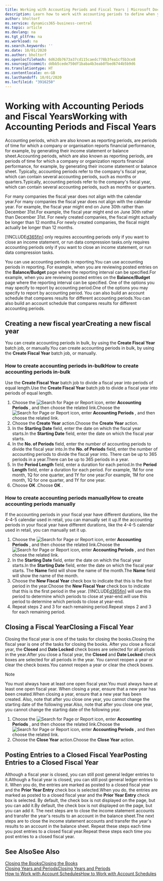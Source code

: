 ```yaml
---
title: Working with Accounting Periods and Fiscal Years | Microsoft Docs
description: Learn how to work with accounting periods to define when your company reports financial performance.
author: bholtorf
ms.service: dynamics365-business-central
ms.topic: article
ms.devlang: na
ms.tgt_pltfrm: na
ms.workload: na
ms.search.keywords: ''
ms.date: 10/01/2020
ms.author: bholtorf
ms.openlocfilehash: 6d62db7673a37cd115caedc778b3fea1cf5b3ce8
ms.sourcegitcommit: ddbb5cede750df1baba4b3eab8fbed6744b5b9d6
ms.translationtype: HT
ms.contentlocale: en-GB
ms.lasthandoff: 10/01/2020
ms.locfileid: "3916250"
---
```

# <a name="working-with-accounting-periods-and-fiscal-years"></a><span data-ttu-id="64a5e-103">Working with Accounting Periods and Fiscal Years</span><span class="sxs-lookup"><span data-stu-id="64a5e-103">Working with Accounting Periods and Fiscal Years</span></span>

<span data-ttu-id="64a5e-104">Accounting periods, which are also known as reporting periods, are periods of time for which a company or organisation reports financial performance, for example, by generating their income statement or balance sheet.</span><span class="sxs-lookup"><span data-stu-id="64a5e-104">Accounting periods, which are also known as reporting periods, are periods of time for which a company or organization reports financial performance, for example, by generating their income statement or balance sheet.</span></span> <span data-ttu-id="64a5e-105">Typically, accounting periods refer to the company's fiscal year, which can contain several accounting periods, such as months or quarters.</span><span class="sxs-lookup"><span data-stu-id="64a5e-105">Typically, accounting periods refer to the company's fiscal year, which can contain several accounting periods, such as months or quarters.</span></span>

<span data-ttu-id="64a5e-106">For many companies the fiscal year does not align with the calendar year.</span><span class="sxs-lookup"><span data-stu-id="64a5e-106">For many companies the fiscal year does not align with the calendar year.</span></span> <span data-ttu-id="64a5e-107">For example, the fiscal year might end on June 30th rather than December 31st.</span><span class="sxs-lookup"><span data-stu-id="64a5e-107">For example, the fiscal year might end on June 30th rather than December 31st.</span></span> <span data-ttu-id="64a5e-108">For newly created companies, the fiscal might actually be longer than 12 months.</span><span class="sxs-lookup"><span data-stu-id="64a5e-108">For newly created companies, the fiscal might actually be longer than 12 months.</span></span>  

[!INCLUDE[d365fin](includes/d365fin_md.md)] <span data-ttu-id="64a5e-109">only requires accounting periods only if you want to close an income statement, or run data compression tasks.</span><span class="sxs-lookup"><span data-stu-id="64a5e-109">only requires accounting periods only if you want to close an income statement, or run data compression tasks.</span></span> 

<span data-ttu-id="64a5e-110">You can use accounting periods in reporting.</span><span class="sxs-lookup"><span data-stu-id="64a5e-110">You can use accounting periods in reporting.</span></span> <span data-ttu-id="64a5e-111">For example, when you are reviewing posted entries on the **Balance/Budget** page where the reporting interval can be specified.</span><span class="sxs-lookup"><span data-stu-id="64a5e-111">For example, when you are reviewing posted entries on the **Balance/Budget** page where the reporting interval can be specified.</span></span> <span data-ttu-id="64a5e-112">One of the options you may specify to report by accounting period.</span><span class="sxs-lookup"><span data-stu-id="64a5e-112">One of the options you may specify to report by accounting period.</span></span> <span data-ttu-id="64a5e-113">You can also build an account schedule that compares results for different accounting periods.</span><span class="sxs-lookup"><span data-stu-id="64a5e-113">You can also build an account schedule that compares results for different accounting periods.</span></span>

## <a name="creating-a-new-fiscal-year"></a><span data-ttu-id="64a5e-114">Creating a new fiscal year</span><span class="sxs-lookup"><span data-stu-id="64a5e-114">Creating a new fiscal year</span></span>

<span data-ttu-id="64a5e-115">You can create accounting periods in bulk, by using the **Create Fiscal Year** batch job, or manually.</span><span class="sxs-lookup"><span data-stu-id="64a5e-115">You can create accounting periods in bulk, by using the **Create Fiscal Year** batch job, or manually.</span></span>

### <a name="how-to-create-accounting-periods-in-bulk"></a><span data-ttu-id="64a5e-116">How to create accounting periods in-bulk</span><span class="sxs-lookup"><span data-stu-id="64a5e-116">How to create accounting periods in-bulk</span></span>

<span data-ttu-id="64a5e-117">Use the **Create Fiscal Year** batch job to divide a fiscal year into periods of equal length.</span><span class="sxs-lookup"><span data-stu-id="64a5e-117">Use the **Create Fiscal Year** batch job to divide a fiscal year into periods of equal length.</span></span>  

1. <span data-ttu-id="64a5e-118">Choose the ![Search for Page or Report](media/ui-search/search_small.png "Search for Page or Report icon") icon, enter **Accounting Periods** , and then choose the related link.</span><span class="sxs-lookup"><span data-stu-id="64a5e-118">Choose the ![Search for Page or Report](media/ui-search/search_small.png "Search for Page or Report icon") icon, enter **Accounting Periods** , and then choose the related link.</span></span>  
2. <span data-ttu-id="64a5e-119">Choose the **Create Year** action.</span><span class="sxs-lookup"><span data-stu-id="64a5e-119">Choose the **Create Year** action.</span></span>  <!--What about the Scheduling option? Should we mention that? There's also the Report Output Type field...-->
3. <span data-ttu-id="64a5e-120">In the **Starting Date** field, enter the date on which the fiscal year starts.</span><span class="sxs-lookup"><span data-stu-id="64a5e-120">In the **Starting Date** field, enter the date on which the fiscal year starts.</span></span>  
4. <span data-ttu-id="64a5e-121">In the **No. of Periods** field, enter the number of accounting periods to divide the fiscal year into.</span><span class="sxs-lookup"><span data-stu-id="64a5e-121">In the **No. of Periods** field, enter the number of accounting periods to divide the fiscal year into.</span></span> <span data-ttu-id="64a5e-122">There can be up to 365 periods in a year.</span><span class="sxs-lookup"><span data-stu-id="64a5e-122">There can be up to 365 periods in a year.</span></span>  
5. <span data-ttu-id="64a5e-123">In the **Period Length** field, enter a duration for each period.</span><span class="sxs-lookup"><span data-stu-id="64a5e-123">In the **Period Length** field, enter a duration for each period.</span></span> <span data-ttu-id="64a5e-124">For example, 1M for one month, 1Q for one quarter, and 1Y for one year.</span><span class="sxs-lookup"><span data-stu-id="64a5e-124">For example, 1M for one month, 1Q for one quarter, and 1Y for one year.</span></span>  
6. <span data-ttu-id="64a5e-125">Choose **OK** .</span><span class="sxs-lookup"><span data-stu-id="64a5e-125">Choose **OK** .</span></span>  

### <a name="how-to-create-accounting-periods-manually"></a><span data-ttu-id="64a5e-126">How to create accounting periods manually</span><span class="sxs-lookup"><span data-stu-id="64a5e-126">How to create accounting periods manually</span></span>

<span data-ttu-id="64a5e-127">If the accounting periods in your fiscal year have different durations, like the 4-4-5 calendar used in retail, you can manually set it up.</span><span class="sxs-lookup"><span data-stu-id="64a5e-127">If the accounting periods in your fiscal year have different durations, like the 4-4-5 calendar used in retail, you can manually set it up.</span></span>  
  
1. <span data-ttu-id="64a5e-128">Choose the ![Search for Page or Report](media/ui-search/search_small.png "Search for Page or Report icon") icon, enter **Accounting Periods** , and then choose the related link.</span><span class="sxs-lookup"><span data-stu-id="64a5e-128">Choose the ![Search for Page or Report](media/ui-search/search_small.png "Search for Page or Report icon") icon, enter **Accounting Periods** , and then choose the related link.</span></span>  
2. <span data-ttu-id="64a5e-129">In the **Starting Date** field, enter the date on which the fiscal year starts.</span><span class="sxs-lookup"><span data-stu-id="64a5e-129">In the **Starting Date** field, enter the date on which the fiscal year starts.</span></span> <span data-ttu-id="64a5e-130">The **Name** field will show the name of the month.</span><span class="sxs-lookup"><span data-stu-id="64a5e-130">The **Name** field will show the name of the month.</span></span>  
3. <span data-ttu-id="64a5e-131">Choose the **New Fiscal Year** check box to indicate that this is the first period in the year.</span><span class="sxs-lookup"><span data-stu-id="64a5e-131">Choose the **New Fiscal Year** check box to indicate that this is the first period in the year.</span></span> [!INCLUDE[d365fin](includes/d365fin_md.md)] <span data-ttu-id="64a5e-132">will use this period to determine which periods to close at year-end.</span><span class="sxs-lookup"><span data-stu-id="64a5e-132">will use this period to determine which periods to close at year-end.</span></span>
4. <span data-ttu-id="64a5e-133">Repeat steps 2 and 3 for each remaining period.</span><span class="sxs-lookup"><span data-stu-id="64a5e-133">Repeat steps 2 and 3 for each remaining period.</span></span>  

## <a name="closing-a-fiscal-year"></a><span data-ttu-id="64a5e-134">Closing a Fiscal Year</span><span class="sxs-lookup"><span data-stu-id="64a5e-134">Closing a Fiscal Year</span></span>

<span data-ttu-id="64a5e-135">Closing the fiscal year is one of the tasks for closing the books.</span><span class="sxs-lookup"><span data-stu-id="64a5e-135">Closing the fiscal year is one of the tasks for closing the books.</span></span> <span data-ttu-id="64a5e-136">After you close a fiscal year, the **Closed** and **Date Locked** check boxes are selected for all periods in the year.</span><span class="sxs-lookup"><span data-stu-id="64a5e-136">After you close a fiscal year, the **Closed** and **Date Locked** check boxes are selected for all periods in the year.</span></span> <span data-ttu-id="64a5e-137">You cannot reopen a year or clear the check boxes.</span><span class="sxs-lookup"><span data-stu-id="64a5e-137">You cannot reopen a year or clear the check boxes.</span></span>

> [!NOTE]  
> <span data-ttu-id="64a5e-138">You must always have at least one open fiscal year.</span><span class="sxs-lookup"><span data-stu-id="64a5e-138">You must always have at least one open fiscal year.</span></span> <span data-ttu-id="64a5e-139">When closing a year, ensure that a new year has been created.</span><span class="sxs-lookup"><span data-stu-id="64a5e-139">When closing a year, ensure that a new year has been created.</span></span> <span data-ttu-id="64a5e-140">Also, note that after you close one year, you cannot change the starting date of the following year.</span><span class="sxs-lookup"><span data-stu-id="64a5e-140">Also, note that after you close one year, you cannot change the starting date of the following year.</span></span>

1. <span data-ttu-id="64a5e-141">Choose the ![Search for Page or Report](media/ui-search/search_small.png "Search for Page or Report icon") icon, enter **Accounting Periods** , and then choose the related link.</span><span class="sxs-lookup"><span data-stu-id="64a5e-141">Choose the ![Search for Page or Report](media/ui-search/search_small.png "Search for Page or Report icon") icon, enter **Accounting Periods** , and then choose the related link.</span></span>  
2. <span data-ttu-id="64a5e-142">Choose the **Close Year** action.</span><span class="sxs-lookup"><span data-stu-id="64a5e-142">Choose the **Close Year** action.</span></span>  

## <a name="posting-entries-to-a-closed-fiscal-year"></a><span data-ttu-id="64a5e-143">Posting Entries to a Closed Fiscal Year</span><span class="sxs-lookup"><span data-stu-id="64a5e-143">Posting Entries to a Closed Fiscal Year</span></span>

<span data-ttu-id="64a5e-144">Although a fiscal year is closed, you can still post general ledger entries to it.</span><span class="sxs-lookup"><span data-stu-id="64a5e-144">Although a fiscal year is closed, you can still post general ledger entries to it.</span></span> <span data-ttu-id="64a5e-145">When you do, the entries are marked as posted to a closed fiscal year and the **Prior Year Entry** check box is selected.</span><span class="sxs-lookup"><span data-stu-id="64a5e-145">When you do, the entries are marked as posted to a closed fiscal year and the **Prior Year Entry** check box is selected.</span></span> <span data-ttu-id="64a5e-146">By default, the check box is not displayed on the page, but you can add it.</span><span class="sxs-lookup"><span data-stu-id="64a5e-146">By default, the check box is not displayed on the page, but you can add it.</span></span> <span data-ttu-id="64a5e-147">The next steps are to close the income statement accounts and transfer the year's results to an account in the balance sheet.</span><span class="sxs-lookup"><span data-stu-id="64a5e-147">The next steps are to close the income statement accounts and transfer the year's results to an account in the balance sheet.</span></span> <span data-ttu-id="64a5e-148">Repeat these steps each time you post entries to a closed fiscal year.</span><span class="sxs-lookup"><span data-stu-id="64a5e-148">Repeat these steps each time you post entries to a closed fiscal year.</span></span>

## <a name="see-also"></a><span data-ttu-id="64a5e-149">See Also</span><span class="sxs-lookup"><span data-stu-id="64a5e-149">See Also</span></span>

[<span data-ttu-id="64a5e-150">Closing the Books</span><span class="sxs-lookup"><span data-stu-id="64a5e-150">Closing the Books</span></span>](year-close-books.md)  
[<span data-ttu-id="64a5e-151">Closing Years and Periods</span><span class="sxs-lookup"><span data-stu-id="64a5e-151">Closing Years and Periods</span></span>](year-close-years-periods.md)  
[<span data-ttu-id="64a5e-152">How to Work with Account Schedules</span><span class="sxs-lookup"><span data-stu-id="64a5e-152">How to Work with Account Schedules</span></span>](bi-how-work-account-schedule.md)  
